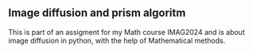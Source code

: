 ## Image diffusion and prism algoritm
This is part of an assigment for my Math course IMAG2024 and is about image diffusion in python, with the help of Mathematical methods.
